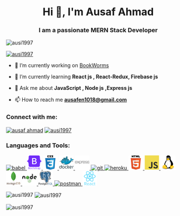 <h1 align="center">Hi 👋, I'm Ausaf Ahmad</h1>
<h3 align="center">I am a passionate MERN Stack Developer</h3>

<p align="left"> <img src="https://komarev.com/ghpvc/?username=ausi1997&label=Profile%20views&color=0e75b6&style=flat" alt="ausi1997" /> </p>

<p align="left"> <a href="https://github.com/ryo-ma/github-profile-trophy"><img src="https://github-profile-trophy.vercel.app/?username=ausi1997" alt="ausi1997" /></a> </p>

- 🔭 I’m currently working on [BookWorms](https://github.com/ausi1997/BookWorms-Capstone)

- 🌱 I’m currently learning **React js , React-Redux, Firebase js**

- 💬 Ask me about **JavaScript , Node js ,Express js**

- 📫 How to reach me **ausafen1018@gmail.com**

<h3 align="left">Connect with me:</h3>
<p align="left">
<a href="https://linkedin.com/in/ausaf ahmad" target="blank"><img align="center" src="https://cdn.jsdelivr.net/npm/simple-icons@3.0.1/icons/linkedin.svg" alt="ausaf ahmad" height="30" width="40" /></a>
<a href="https://instagram.com/ausi1997" target="blank"><img align="center" src="https://cdn.jsdelivr.net/npm/simple-icons@3.0.1/icons/instagram.svg" alt="ausi1997" height="30" width="40" /></a>
</p>

<h3 align="left">Languages and Tools:</h3>
<p align="left"> <a href="https://babeljs.io/" target="_blank"> <img src="https://www.vectorlogo.zone/logos/babeljs/babeljs-icon.svg" alt="babel" width="40" height="40"/> </a> <a href="https://getbootstrap.com" target="_blank"> <img src="https://raw.githubusercontent.com/devicons/devicon/master/icons/bootstrap/bootstrap-plain-wordmark.svg" alt="bootstrap" width="40" height="40"/> </a> <a href="https://www.w3schools.com/css/" target="_blank"> <img src="https://raw.githubusercontent.com/devicons/devicon/master/icons/css3/css3-original-wordmark.svg" alt="css3" width="40" height="40"/> </a> <a href="https://www.docker.com/" target="_blank"> <img src="https://raw.githubusercontent.com/devicons/devicon/master/icons/docker/docker-original-wordmark.svg" alt="docker" width="40" height="40"/> </a> <a href="https://expressjs.com" target="_blank"> <img src="https://raw.githubusercontent.com/devicons/devicon/master/icons/express/express-original-wordmark.svg" alt="express" width="40" height="40"/> </a> <a href="https://git-scm.com/" target="_blank"> <img src="https://www.vectorlogo.zone/logos/git-scm/git-scm-icon.svg" alt="git" width="40" height="40"/> </a> <a href="https://heroku.com" target="_blank"> <img src="https://www.vectorlogo.zone/logos/heroku/heroku-icon.svg" alt="heroku" width="40" height="40"/> </a> <a href="https://www.w3.org/html/" target="_blank"> <img src="https://raw.githubusercontent.com/devicons/devicon/master/icons/html5/html5-original-wordmark.svg" alt="html5" width="40" height="40"/> </a> <a href="https://developer.mozilla.org/en-US/docs/Web/JavaScript" target="_blank"> <img src="https://raw.githubusercontent.com/devicons/devicon/master/icons/javascript/javascript-original.svg" alt="javascript" width="40" height="40"/> </a> <a href="https://www.linux.org/" target="_blank"> <img src="https://raw.githubusercontent.com/devicons/devicon/master/icons/linux/linux-original.svg" alt="linux" width="40" height="40"/> </a> <a href="https://www.mongodb.com/" target="_blank"> <img src="https://raw.githubusercontent.com/devicons/devicon/master/icons/mongodb/mongodb-original-wordmark.svg" alt="mongodb" width="40" height="40"/> </a> <a href="https://nodejs.org" target="_blank"> <img src="https://raw.githubusercontent.com/devicons/devicon/master/icons/nodejs/nodejs-original-wordmark.svg" alt="nodejs" width="40" height="40"/> </a> <a href="https://www.postgresql.org" target="_blank"> <img src="https://raw.githubusercontent.com/devicons/devicon/master/icons/postgresql/postgresql-original-wordmark.svg" alt="postgresql" width="40" height="40"/> </a> <a href="https://postman.com" target="_blank"> <img src="https://www.vectorlogo.zone/logos/getpostman/getpostman-icon.svg" alt="postman" width="40" height="40"/> </a> <a href="https://reactjs.org/" target="_blank"> <img src="https://raw.githubusercontent.com/devicons/devicon/master/icons/react/react-original-wordmark.svg" alt="react" width="40" height="40"/> </a> </p>

<p><img align="left" src="https://github-readme-stats.vercel.app/api/top-langs?username=ausi1997&show_icons=true&locale=en&layout=compact" alt="ausi1997" /></p>

<p>&nbsp;<img align="center" src="https://github-readme-stats.vercel.app/api?username=ausi1997&show_icons=true&locale=en" alt="ausi1997" /></p>

<p><img align="center" src="https://github-readme-streak-stats.herokuapp.com/?user=ausi1997&" alt="ausi1997" /></p>
